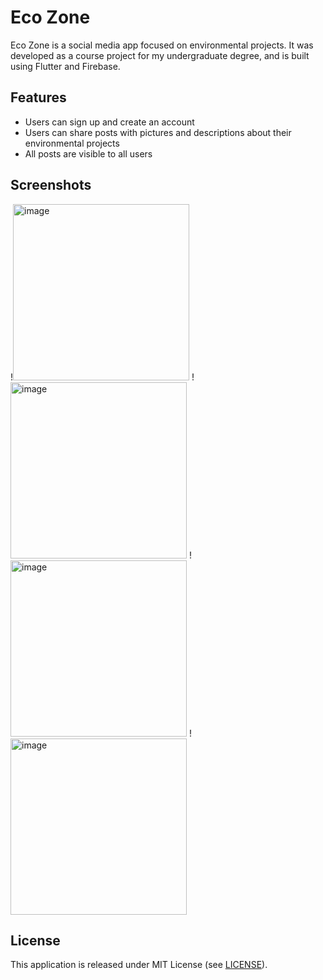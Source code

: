 # Eco Zone

Eco Zone is a social media app focused on environmental projects. It was developed as a course project for my undergraduate degree, and is built using Flutter and Firebase.

## Features
* Users can sign up and create an account
* Users can share posts with pictures and descriptions about their environmental projects
* All posts are visible to all users

## Screenshots

!<img width="282" alt="image" src="https://user-images.githubusercontent.com/25554170/219324518-3e1b43dc-7961-4a80-b858-c416a4577149.jpg"> 
!<img width="282" alt="image" src="https://user-images.githubusercontent.com/25554170/219324548-278d125b-63f7-481b-8732-c454c7cec70c.jpg"> 
!<img width="282" alt="image" src="https://user-images.githubusercontent.com/25554170/219324578-7dddc228-8376-4f99-a9ad-3d4fecec90bf.jpg"> 
!<img width="282" alt="image" src="https://user-images.githubusercontent.com/25554170/219324609-278e7b04-cd79-463b-b018-78a0055ac27a.jpg"> 

## License
This application is released under MIT License (see [LICENSE](LICENSE)).

